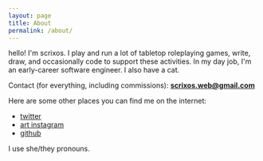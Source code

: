 ```yaml
---
layout: page
title: About
permalink: /about/
---
```

hello! I'm scrixos. I play and run a lot of tabletop roleplaying games, write, draw, and occasionally code to support these activities.
In my day job, I'm an early-career software engineer. I also have a cat.

Contact (for everything, including commissions): **scrixos.web@gmail.com**



Here are some other places you can find me on the internet:
- [twitter](https://twitter.com/scrixos)
- [art instagram](https://www.instagram.com/sketch.krei/)
- [github](https://github.com/scrixos)




I use she/they pronouns.